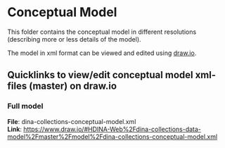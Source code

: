 # Conceptual Model

This folder contains the conceptual model in different resolutions (describing more or less details of the model).

The model in xml format can be viewed and edited using [draw.io](https://www.draw.io/).

## Quicklinks to view/edit conceptual model xml-files (master) on draw.io

### Full model

**File**: dina-collections-conceptual-model.xml  
**Link**: https://www.draw.io/#HDINA-Web%2Fdina-collections-data-model%2Fmaster%2Fmodel%2Fdina-collections-conceptual-model.xml
